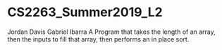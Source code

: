 # CS2263_Summer2019_L2 
Jordan Davis
Gabriel Ibarra
A Program that takes the length of an array, then the inputs to fill that array, then performs an in place sort.
